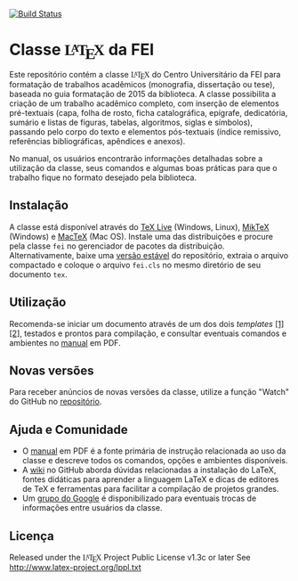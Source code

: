 [![Build Status](https://travis-ci.org/douglasrizzo/Classe-Latex-FEI.svg?branch=master)](https://travis-ci.org/douglasrizzo/Classe-Latex-FEI)

# Classe <span class="texhtml" style="font-family: 'CMU Serif', cmr10, LMRoman10-Regular, 'Nimbus Roman No9 L', 'Times New Roman', Times, serif;">L<span style="text-transform: uppercase; font-size: 70%; margin-left: -0.36em; vertical-align: 0.3em; line-height: 0; margin-right: -0.15em;">a</span>T<span style="text-transform: uppercase; margin-left: -0.1667em; vertical-align: -0.5ex; line-height: 0; margin-right: -0.125em;">e</span>X</span> da FEI

Este repositório contém a classe <span class="texhtml" style="font-family: 'CMU Serif', cmr10, LMRoman10-Regular, 'Nimbus Roman No9 L', 'Times New Roman', Times, serif;">L<span style="text-transform: uppercase; font-size: 70%; margin-left: -0.36em; vertical-align: 0.3em; line-height: 0; margin-right: -0.15em;">a</span>T<span style="text-transform: uppercase; margin-left: -0.1667em; vertical-align: -0.5ex; line-height: 0; margin-right: -0.125em;">e</span>X</span> do Centro Universitário da FEI para formatação de trabalhos acadêmicos (monografia, dissertação ou tese), baseada no guia formatação de 2015 da biblioteca. A classe possibilita a criação de um trabalho acadêmico completo, com inserção de elementos pré-textuais (capa, folha de rosto, ficha catalográfica, epígrafe, dedicatória, sumário e listas de figuras, tabelas, algoritmos, siglas e símbolos), passando pelo corpo do texto e elementos pós-textuais (índice remissivo, referências bibliográficas, apêndices e anexos).

No manual, os usuários encontrarão informações detalhadas sobre a utilização da classe, seus comandos e algumas boas práticas para que o trabalho fique no formato desejado pela biblioteca.

## Instalação
A classe está disponível através do [TeX Live][texlive] (Windows, Linux), [MikTeX][miktex] (Windows) e [MacTeX](https://www.tug.org/mactex/) (Mac OS). Instale uma das distribuições e procure pela classe `fei` no gerenciador de pacotes da distribuição.
Alternativamente, baixe uma [versão estável][github-releases] do repositório, extraia o arquivo compactado e coloque o arquivo `fei.cls` no mesmo diretório de seu documento `tex`.

## Utilização
Recomenda-se iniciar um documento através de um dos dois _templates_ [[1]][template] [[2]][template-sublist], testados e prontos para compilação, e consultar eventuais comandos e ambientes no [manual][manual] em PDF.

## Novas versões
Para receber anúncios de novas versões da classe, utilize a função "Watch" do GitHub no [repositório][github].

## Ajuda e Comunidade
* O [manual][manual] em PDF é a fonte primária de instrução relacionada ao uso da classe e descreve todos os comandos, opções e ambientes disponíveis.
* A [wiki][github-wiki] no GitHub aborda dúvidas relacionadas a instalação do LaTeX, fontes didáticas para aprender a linguagem LaTeX e dicas de editores de TeX e ferramentas para facilitar a compilação de projetos grandes.
* Um [grupo do Google][grupo-google] é disponibilizado para eventuais trocas de informações entre usuários da classe.

## Licença
Released under the <span class="texhtml" style="font-family: 'CMU Serif', cmr10, LMRoman10-Regular, 'Nimbus Roman No9 L', 'Times New Roman', Times, serif;">L<span style="text-transform: uppercase; font-size: 70%; margin-left: -0.36em; vertical-align: 0.3em; line-height: 0; margin-right: -0.15em;">a</span>T<span style="text-transform: uppercase; margin-left: -0.1667em; vertical-align: -0.5ex; line-height: 0; margin-right: -0.125em;">e</span>X</span> Project Public License v1.3c or later
See http://www.latex-project.org/lppl.txt

[fei-ctan]: http://ctan.org/pkg/fei
[github]: https://github.com/douglasrizzo/Classe-Latex-FEI/
[github-releases]: https://github.com/douglasrizzo/Classe-Latex-FEI/releases
[github-wiki]: https://github.com/douglasrizzo/Classe-Latex-FEI/wiki
[grupo-google]: https://groups.google.com/forum/#!forum/grupo-latex-fei
[texlive]: https://www.tug.org/texlive/
[miktex]: http://miktex.org/
[latex-fei]: https://github.com/douglasrizzo/Classe-Latex-FEI
[manual]: http://mirrors.ctan.org/macros/latex/contrib/fei/fei.pdf
[template]: https://raw.githubusercontent.com/douglasrizzo/Classe-Latex-FEI/master/fei-template.tex
[template-sublist]: https://raw.githubusercontent.com/douglasrizzo/Classe-Latex-FEI/master/fei-template-sublist.tex
